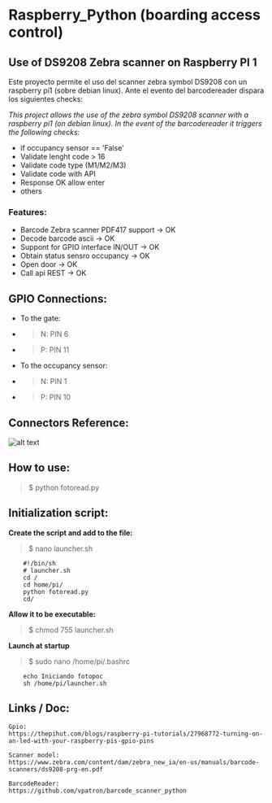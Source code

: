 # Raspberry_Python (boarding access control)

## Use of DS9208 Zebra scanner on Raspberry PI 1

Este proyecto permite el uso del scanner zebra symbol DS9208 con un raspberry pi1 (sobre debian linux). Ante el evento del barcodereader dispara los siguientes checks:

_This project allows the use of the zebra symbol DS9208 scanner with a raspberry pi1 (on debian linux). In the event of the barcodereader it triggers the following checks:_

- if occupancy sensor == 'False'
- Validate lenght code > 16
- Validate code type (M1/M2/M3)
- Validate code with API
- Response OK allow enter
- others

### Features:
- Barcode Zebra scanner PDF417 support -> OK
- Decode barcode ascii -> OK 
- Suppont for GPIO interface IN/OUT -> OK
- Obtain status sensro occupancy -> OK
- Open door -> OK
- Call api REST -> OK

## GPIO Connections:
- To the gate:
- >N: PIN 6
- >P: PIN 11

- To the occupancy sensor:
- >N: PIN 1
- >P: PIN 10

## Connectors Reference:

![alt text](https://raspberrypihq.com/wp-content/uploads/2018/01/a-and-b-physical-pin-numbers.png)

## How to use:

>$ python fotoread.py

## Initialization script:

**Create the script and add to the file:**

>$ nano launcher.sh
```
    #!/bin/sh
    # launcher.sh
    cd /
    cd home/pi/
    python fotoread.py
    cd/
```

**Allow it to be executable:**

>$ chmod 755 launcher.sh

**Launch at startup**

>$ sudo nano /home/pi/.bashrc

```
    echo Iniciando fotopoc
    sh /home/pi/launcher.sh
```

## Links / Doc:

    Gpio:
    https://thepihut.com/blogs/raspberry-pi-tutorials/27968772-turning-on-an-led-with-your-raspberry-pis-gpio-pins

    Scanner model:
    https://www.zebra.com/content/dam/zebra_new_ia/en-us/manuals/barcode-scanners/ds9208-prg-en.pdf

    BarcodeReader:
    https://github.com/vpatron/barcode_scanner_python
